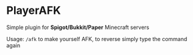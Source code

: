 # PlayerAFK
Simple plugin for **Spigot/Bukkit/Paper** Minecraft servers

Usage:
`/afk` to make yourself AFK, to reverse simply type the command again
